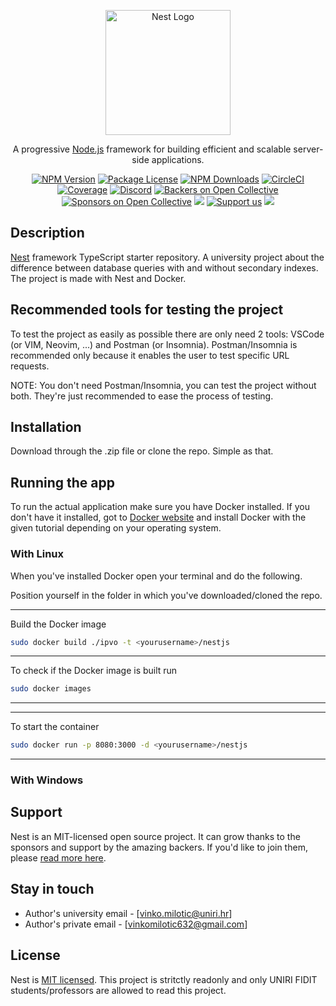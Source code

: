 <p align="center">
  <a href="http://nestjs.com/" target="blank"><img src="https://nestjs.com/img/logo-small.svg" width="200" alt="Nest Logo" /></a>
</p>

[circleci-image]: https://img.shields.io/circleci/build/github/nestjs/nest/master?token=abc123def456
[circleci-url]: https://circleci.com/gh/nestjs/nest

  <p align="center">A progressive <a href="http://nodejs.org" target="_blank">Node.js</a> framework for building efficient and scalable server-side applications.</p>
    <p align="center">
<a href="https://www.npmjs.com/~nestjscore" target="_blank"><img src="https://img.shields.io/npm/v/@nestjs/core.svg" alt="NPM Version" /></a>
<a href="https://www.npmjs.com/~nestjscore" target="_blank"><img src="https://img.shields.io/npm/l/@nestjs/core.svg" alt="Package License" /></a>
<a href="https://www.npmjs.com/~nestjscore" target="_blank"><img src="https://img.shields.io/npm/dm/@nestjs/common.svg" alt="NPM Downloads" /></a>
<a href="https://circleci.com/gh/nestjs/nest" target="_blank"><img src="https://img.shields.io/circleci/build/github/nestjs/nest/master" alt="CircleCI" /></a>
<a href="https://coveralls.io/github/nestjs/nest?branch=master" target="_blank"><img src="https://coveralls.io/repos/github/nestjs/nest/badge.svg?branch=master#9" alt="Coverage" /></a>
<a href="https://discord.gg/G7Qnnhy" target="_blank"><img src="https://img.shields.io/badge/discord-online-brightgreen.svg" alt="Discord"/></a>
<a href="https://opencollective.com/nest#backer" target="_blank"><img src="https://opencollective.com/nest/backers/badge.svg" alt="Backers on Open Collective" /></a>
<a href="https://opencollective.com/nest#sponsor" target="_blank"><img src="https://opencollective.com/nest/sponsors/badge.svg" alt="Sponsors on Open Collective" /></a>
  <a href="https://paypal.me/kamilmysliwiec" target="_blank"><img src="https://img.shields.io/badge/Donate-PayPal-ff3f59.svg"/></a>
    <a href="https://opencollective.com/nest#sponsor"  target="_blank"><img src="https://img.shields.io/badge/Support%20us-Open%20Collective-41B883.svg" alt="Support us"></a>
  <a href="https://twitter.com/nestframework" target="_blank"><img src="https://img.shields.io/twitter/follow/nestframework.svg?style=social&label=Follow"></a>
</p>
  <!--[![Backers on Open Collective](https://opencollective.com/nest/backers/badge.svg)](https://opencollective.com/nest#backer)
  [![Sponsors on Open Collective](https://opencollective.com/nest/sponsors/badge.svg)](https://opencollective.com/nest#sponsor)-->

## Description

[Nest](https://github.com/nestjs/nest) framework TypeScript starter repository.
A university project about the difference between database queries with and without secondary indexes.
The project is made with Nest and Docker.

## Recommended tools for testing the project

To test the project as easily as possible there are only need 2 tools: VSCode (or VIM, Neovim, ...) and Postman (or Insomnia).
Postman/Insomnia is recommended only because it enables the user to test specific URL requests.

NOTE: You don't need Postman/Insomnia, you can test the project without both. They're just recommended to ease the process of testing.

## Installation

Download through the .zip file or clone the repo. Simple as that.

## Running the app

To run the actual application make sure you have Docker installed.
If you don't have it installed, got to [Docker website](https://docs.docker.com/get-docker/) and install Docker with the given tutorial depending on your operating system. 

### With Linux

When you've installed Docker open your terminal and do the following.

Position yourself in the folder in which you've downloaded/cloned the repo.

***
Build the Docker image
```bash
sudo docker build ./ipvo -t <yourusername>/nestjs 
```
***
To check if the Docker image is built run
```bash
sudo docker images
```
***

***
To start the container  
```bash
sudo docker run -p 8080:3000 -d <yourusername>/nestjs
```
***


### With Windows

## Support

Nest is an MIT-licensed open source project. It can grow thanks to the sponsors and support by the amazing backers. If you'd like to join them, please [read more here](https://docs.nestjs.com/support).

## Stay in touch

- Author's university email - [vinko.milotic@uniri.hr]
- Author's private email - [vinkomilotic632@gmail.com]

## License

Nest is [MIT licensed](LICENSE).
This project is stritctly readonly and only UNIRI FIDIT students/professors are allowed to read this project. 
